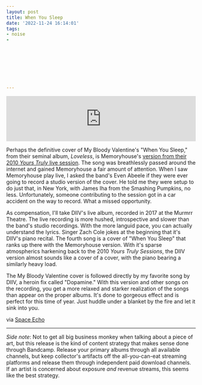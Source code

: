 ```yaml
---
layout: post
title: When You Sleep
date: '2022-11-24 16:14:01'
tags:
- noise
- 








---
```


<iframe style="border: 0; width: 100%; height: 120px;" src="https://bandcamp.com/EmbeddedPlayer/album=878547020/size=large/bgcol=ffffff/linkcol=333333/tracklist=false/artwork=none/track=183256331/transparent=true/" seamless=""><a href="https://diiv.bandcamp.com/album/live-at-the-murmrr-theatre">Live at The Murmrr Theatre by DIIV</a></iframe>  
<!--kg-card-end: html-->

Perhaps the definitive cover of My Bloody Valentine's "When You Sleep," from their seminal album, _Loveless_, is Memoryhouse's [version from their 2010 _Yours Truly_ live session](https://youtu.be/oSm_5TQiccM). The song was breathlessly passed around the internet and gained Memoryhouse a fair amount of attention. When I saw Memoryhouse play live, I asked the band's Even Abeele if they were ever going to record a studio version of the cover. He told me they were setup to do just that, in New York, with James Iha from the Smashing Pumpkins, no less. Unfortunately, someone contributing to the session got in a car accident on the way to record. What a missed opportunity.

As compensation, I'll take DIIV's live album, recorded in 2017 at the Murmrr Theatre. The live recording is more hushed, introspective and slower than the band's studio recordings. With the more languid pace, you can actually understand the lyrics. Singer Zach Cole jokes at the beginning that it's DIIV's piano recital. The fourth song is a cover of "When You Sleep" that ranks up there with the Memoryhouse version. With it's sparse atmospherics harkening back to the 2010 _Yours Truly Sessions_, the DIIV version almost sounds like a cover of a cover, with the piano bearing a similarly heavy load.

The My Bloody Valentine cover is followed directly by my favorite song by DIIV, a heroin fix called "Dopamine." With this version and other songs on the recording, you get a more relaxed and starker realization of the songs than appear on the proper albums. It's done to gorgeous effect and is perfect for this time of year. Just huddle under a blanket by the fire and let it sink into you.

via [Space Echo](https://spaceecho.chromewaves.net/2022/11/17/diiv-live-at-the-murmrr-theatre/)

* * *

_Side note_: Not to get all big business monkey when talking about a piece of art, but this release is the kind of content strategy that makes sense done through Bandcamp. Release your primary albums through all available channels, but keep collector's artifacts off the all-you-can-eat streaming platforms and release them through independent paid download channels. If an artist is concerned about exposure _and_ revenue streams, this seems like the best strategy.


